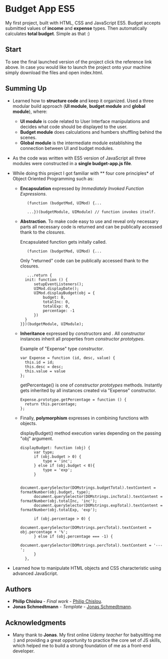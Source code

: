 # Budget App ES5

My first project, built with HTML, CSS and JavaScript ES5. Budget accepts submitted values of **income** and **expense** types. Then automatically calculates **total budget**. Simple as that :)

## Start

To see the final launched version of the project click the reference link above. In case you would like to launch the project onto your machine simply download the files and open index.html. 

## Summing Up 

* Learned how to **structure code** and keep it organized. Used a three modular build approach (**UI module**, **budget module** and **global module**), where:

    * **UI module** is code related to User Interface manipulations and decides what code should be displayed to the user. 
    * **Budget module** does calculations and humbers shuffling behind the scenes.
    * **Global module** is the intermediate module establishing the connection between UI and budget modules. 

* As the code was written with ES5 version of JavaScript all three modules were constructed in a **single budget-app.js file**. 

* While doing this project I got familiar with ** four core principles* of Object Oriented Programming such as:

    * **Encapsulation** expressed by *Immediately Invoked Function Expressions*. 
      ```
         (function (budgetMod, UIMod) {...
         
         ...})(budgetModule, UIModule) // function invokes itself.
      ```
    * **Abstraction**. To make code easy to use and reveal only necessary parts all necessary code is returned and can be publically           accessed thank to the *closures*.
    
      Encapsulated function gets initally called.
      ```
         (function (budgetMod, UIMod) {... 
      ```
      Only "returned" code can be publically accessed thank to the closures.
      ```
         ...return {
        init: function () {
            setupEventListeners();
            UIMod.displayDate();
            UIMod.displayBudget(obj = {
                budget: 0,
                totalInc: 0,
                totalExp: 0,
                percentage: -1
            })
        }
      }})(budgetModule, UIModule);
      ```
    
    * **Inheritance** expressed by *constructors* and . All constructor instances inherit all properties from *constructor prototypes*.
    
      Example of "Expense" type *constructor*. 
      ```
      var Expense = function (id, desc, value) {
        this.id = id;
        this.desc = desc;
        this.value = value
      };
      ```
      getPercentage() is one of *constructor prototypes* methods. Instantly gets inherited by all instances created via "Expense"             constructor.
      ```
      Expense.prototype.getPercentage = function () {
        return this.percentage;
      };
      ```
      
    * Finally, **polymorphism** expresses in combining functions with objects.
      
      displayBudget() method execution varies depending on the passing "obj" argument. 
      ```
      displayBudget: function (obj) {
            var type;
            if (obj.budget > 0) {
                type = 'inc';
            } else if (obj.budget < 0){
                type = 'exp';
            }

            document.querySelector(DOMstrings.budgetTotal).textContent = formatNumber(obj.budget, type);
            document.querySelector(DOMstrings.incTotal).textContent = formatNumber(obj.totalInc, 'inc');
            document.querySelector(DOMstrings.expTotal).textContent = formatNumber(obj.totalExp, 'exp');

            if (obj.percentage > 0) {
                document.querySelector(DOMstrings.percTotal).textContent = obj.percentage + '%';
            } else if (obj.percentage === -1) {
                document.querySelector(DOMstrings.percTotal).textContent = '---';
            } 
        },
      ```
      
* Learned how to manipulate HTML objects and CSS characteristic using advanced JavaScript.        

## Authors

* **Philip Chislou** - *Final work* - [Philip Chislou](https://github.com/h1l1ch).
* **Jonas Schmedtmann** - *Template* - [Jonas Schmedtmann](https://github.com/jonasschmedtmann).

## Acknowledgments

* Many thank to **Jonas**. My first online *Udemy teacher* for babysitting me :) and providing a great opportunity to practice the core set of JS skills, which helped me to build a strong foundation of me as a front-end developer. 
